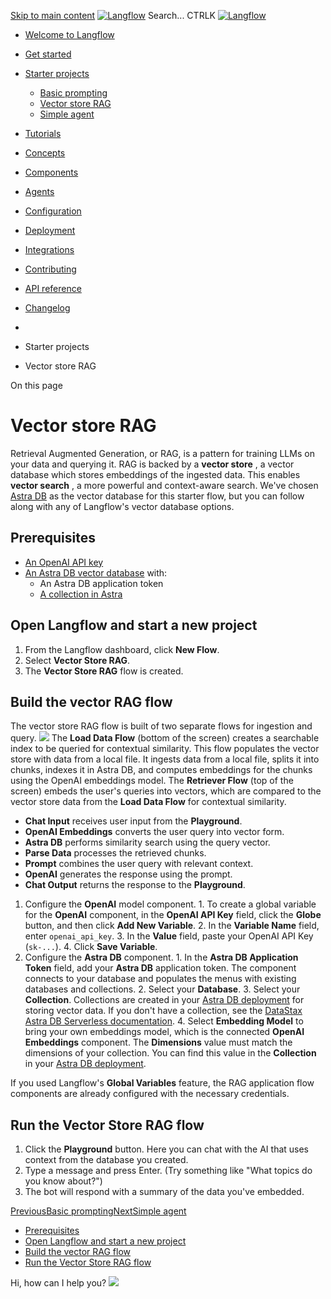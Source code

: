 [Skip to main content](https://docs.langflow.org/<#__docusaurus_skipToContent_fallback>)
[![Langflow](https://docs.langflow.org/img/langflow-logo-black.svg)](https://docs.langflow.org/</>)
[](https://docs.langflow.org/<https:/github.com/langflow-ai/langflow>)[](https://docs.langflow.org/<https:/twitter.com/langflow_ai>)[](https://docs.langflow.org/<https:/discord.gg/EqksyE2EX9>)
Search...
CTRLK
[![Langflow](https://docs.langflow.org/img/langflow-logo-black.svg)](https://docs.langflow.org/</>)
  * [Welcome to Langflow](https://docs.langflow.org/</>)
  * [Get started](https://docs.langflow.org/<#>)
  * [Starter projects](https://docs.langflow.org/<#>)
    * [Basic prompting](https://docs.langflow.org/</starter-projects-basic-prompting>)
    * [Vector store RAG](https://docs.langflow.org/</starter-projects-vector-store-rag>)
    * [Simple agent](https://docs.langflow.org/</starter-projects-simple-agent>)
  * [Tutorials](https://docs.langflow.org/<#>)
  * [Concepts](https://docs.langflow.org/<#>)
  * [Components](https://docs.langflow.org/<#>)
  * [Agents](https://docs.langflow.org/<#>)
  * [Configuration](https://docs.langflow.org/<#>)
  * [Deployment](https://docs.langflow.org/<#>)
  * [Integrations](https://docs.langflow.org/<#>)
  * [Contributing](https://docs.langflow.org/<#>)
  * [API reference](https://docs.langflow.org/<#>)
  * [Changelog](https://docs.langflow.org/<#>)


  * [](https://docs.langflow.org/</>)
  * Starter projects
  * Vector store RAG


On this page
# Vector store RAG
Retrieval Augmented Generation, or RAG, is a pattern for training LLMs on your data and querying it.
RAG is backed by a **vector store** , a vector database which stores embeddings of the ingested data.
This enables **vector search** , a more powerful and context-aware search.
We've chosen [Astra DB](https://docs.langflow.org/<https:/astra.datastax.com/signup?utm_source=langflow-pre-release&utm_medium=referral&utm_campaign=langflow-announcement&utm_content=create-a-free-astra-db-account>) as the vector database for this starter flow, but you can follow along with any of Langflow's vector database options.
## Prerequisites[​](https://docs.langflow.org/<#prerequisites> "Direct link to Prerequisites")
  * [An OpenAI API key](https://docs.langflow.org/<https:/platform.openai.com/>)
  * [An Astra DB vector database](https://docs.langflow.org/<https:/docs.datastax.com/en/astra-db-serverless/get-started/quickstart.html>) with: 
    * An Astra DB application token
    * [A collection in Astra](https://docs.langflow.org/<https:/docs.datastax.com/en/astra-db-serverless/databases/manage-collections.html#create-collection>)


## Open Langflow and start a new project[​](https://docs.langflow.org/<#open-langflow-and-start-a-new-project> "Direct link to Open Langflow and start a new project")
  1. From the Langflow dashboard, click **New Flow**.
  2. Select **Vector Store RAG**.
  3. The **Vector Store RAG** flow is created.


## Build the vector RAG flow[​](https://docs.langflow.org/<#build-the-vector-rag-flow> "Direct link to Build the vector RAG flow")
The vector store RAG flow is built of two separate flows for ingestion and query.
![](https://docs.langflow.org/assets/images/starter-flow-vector-rag-d83743e5e049082b9c7a37aaa7b930e9.png)
The **Load Data Flow** (bottom of the screen) creates a searchable index to be queried for contextual similarity. This flow populates the vector store with data from a local file. It ingests data from a local file, splits it into chunks, indexes it in Astra DB, and computes embeddings for the chunks using the OpenAI embeddings model.
The **Retriever Flow** (top of the screen) embeds the user's queries into vectors, which are compared to the vector store data from the **Load Data Flow** for contextual similarity.
  * **Chat Input** receives user input from the **Playground**.
  * **OpenAI Embeddings** converts the user query into vector form.
  * **Astra DB** performs similarity search using the query vector.
  * **Parse Data** processes the retrieved chunks.
  * **Prompt** combines the user query with relevant context.
  * **OpenAI** generates the response using the prompt.
  * **Chat Output** returns the response to the **Playground**.


  1. Configure the **OpenAI** model component. 
    1. To create a global variable for the **OpenAI** component, in the **OpenAI API Key** field, click the **Globe** button, and then click **Add New Variable**.
    2. In the **Variable Name** field, enter `openai_api_key`.
    3. In the **Value** field, paste your OpenAI API Key (`sk-...`).
    4. Click **Save Variable**.
  2. Configure the **Astra DB** component. 
    1. In the **Astra DB Application Token** field, add your **Astra DB** application token. The component connects to your database and populates the menus with existing databases and collections.
    2. Select your **Database**.
    3. Select your **Collection**. Collections are created in your [Astra DB deployment](https://docs.langflow.org/<https:/astra.datastax.com>) for storing vector data. If you don't have a collection, see the [DataStax Astra DB Serverless documentation](https://docs.langflow.org/<https:/docs.datastax.com/en/astra-db-serverless/databases/manage-collections.html#create-collection>).
    4. Select **Embedding Model** to bring your own embeddings model, which is the connected **OpenAI Embeddings** component. The **Dimensions** value must match the dimensions of your collection. You can find this value in the **Collection** in your [Astra DB deployment](https://docs.langflow.org/<https:/astra.datastax.com>).


If you used Langflow's **Global Variables** feature, the RAG application flow components are already configured with the necessary credentials.
## Run the Vector Store RAG flow[​](https://docs.langflow.org/<#run-the-vector-store-rag-flow> "Direct link to Run the Vector Store RAG flow")
  1. Click the **Playground** button. Here you can chat with the AI that uses context from the database you created.
  2. Type a message and press Enter. (Try something like "What topics do you know about?")
  3. The bot will respond with a summary of the data you've embedded.


[PreviousBasic prompting](https://docs.langflow.org/</starter-projects-basic-prompting>)[NextSimple agent](https://docs.langflow.org/</starter-projects-simple-agent>)
  * [Prerequisites](https://docs.langflow.org/<#prerequisites>)
  * [Open Langflow and start a new project](https://docs.langflow.org/<#open-langflow-and-start-a-new-project>)
  * [Build the vector RAG flow](https://docs.langflow.org/<#build-the-vector-rag-flow>)
  * [Run the Vector Store RAG flow](https://docs.langflow.org/<#run-the-vector-store-rag-flow>)


Hi, how can I help you?
![](https://docs.langflow.org/img/langflow-icon-black-transparent.svg)
